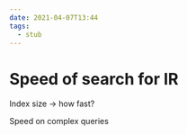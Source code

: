 ```yaml
---
date: 2021-04-07T13:44
tags: 
  - stub
---
```


# Speed of search for IR

Index size -> how fast?

Speed on complex queries
